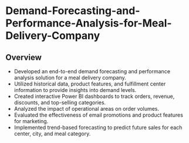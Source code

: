# Demand-Forecasting-and-Performance-Analysis-for-Meal-Delivery-Company

## Overview

- Developed an end-to-end demand forecasting and performance analysis solution for a meal delivery company.
- Utilized historical data, product features, and fulfillment center information to provide insights into demand levels.
- Created interactive Power BI dashboards to track orders, revenue, discounts, and top-selling categories.
- Analyzed the impact of operational areas on order volumes.
- Evaluated the effectiveness of email promotions and product features for marketing.
- Implemented trend-based forecasting to predict future sales for each center, city, and meal category.

